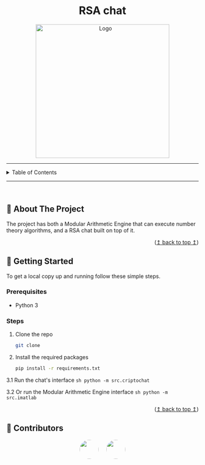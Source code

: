 <a name="readme-top"></a>

<!-- TITLE -->
<h1 align="center">RSA chat</h1>

<!-- PROJECT LOGO -->
<div align="center">
  <img src="https://github.com/user-attachments/assets/b8744b93-95de-4b01-b5ac-0c75de0c9479" alt="Logo" width="350">
</div>

<!-- TABLE OF CONTENTS -->
---

<details>
  <summary>Table of Contents</summary>
  <ol>
    <li><a href="#about-the-project">About The Project</a></li>
    <li><a href="#getting-started">Getting Started</a></li>
    <li><a href="#contributors">Contributors</a></li>
  </ol>
</details>

---

<br>

<!-- ABOUT THE PROJECT -->
## :memo: About The Project

The project has both a Modular Arithmetic Engine that can execute number theory algorithms, and a RSA chat built on top of it.

<p align="right">(<a href="#readme-top">↥ back to top ↥</a>)</p>

<!-- Getting Started -->
## :rocket: Getting Started

To get a local copy up and running follow these simple steps.

### Prerequisites

- Python 3

### Steps

1. Clone the repo
   ```sh
   git clone
    ```

2. Install the required packages
    ```sh
    pip install -r requirements.txt
    ```

3.1 Run the chat's interface
    ```sh
    python -m src.criptochat
    ```

3.2 Or run the Modular Arithmetic Engine interface
    ```sh
    python -m src.imatlab
    ```

<p align="right">(<a href="#readme-top">↥ back to top ↥</a>)</p>

## 👥 Contributors

<div style="display: flex; justify-content: center;">
  <a href="https://github.com/winoo19" style="margin: 0px 10px">
    <img src="https://github.com/winoo19.png" style="border-radius: 50%;" width="50" height="50">
  </a>
  <a href="https://github.com/goomii17" style="margin: 0px 10px">
    <img src="https://github.com/goomii17.png" style="border-radius: 50%;" width="50" height="50">
  </a>
</div>
